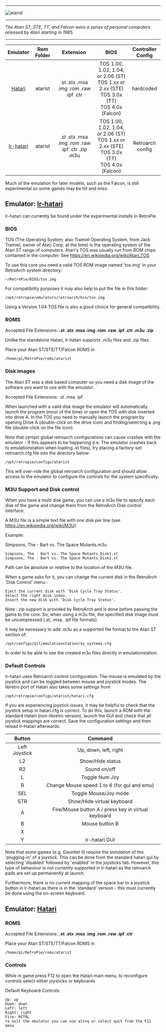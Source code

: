 ***
![atarist](https://cloud.githubusercontent.com/assets/10035308/12189255/60af20aa-b579-11e5-88bc-8b57576dbfad.png)
***
_The Atari ST, STE, TT, and Falcon were a series of personal computers released by Atari starting in 1985._
***

| Emulator | Rom Folder | Extension | BIOS |  Controller Config |
| :---: | :---: | :---: | :---: | :---: |
| [Hatari](http://hatari.tuxfamily.org/) | atarist  | .st .stx .msa .img .rom .raw .ipf .ctr | TOS 1.00, 1.02, 1.04, or 2.06 (ST) <br> TOS 1.xx or 2.xx (STE) <br> TOS 3.0x (TT) <br> TOS 4.0x (Falcon) | hardcoded |
| [lr-hatari](https://github.com/libretro/hatari) | atarist  | .st .stx .msa .img .rom .raw .ipf .ctr .zip .m3u | TOS 1.00, 1.02, 1.04, or 2.06 (ST) <br> TOS 1.xx or 2.xx (STE) <br> TOS 3.0x (TT) <br> TOS 4.0x (Falcon) | Retroarch config|

Much of the emulation for later models, such as the Falcon, is still experimental so some games may be hit and miss.

## Emulator: [lr-hatari](https://github.com/libretro/hatari)

lr-hatari can currently be found under the experimental installs in RetroPie.

### BIOS

TOS (The Operating System; also Tramiel Operating System, from Jack Tramiel, owner of Atari Corp. at the time) is the operating system of the Atari ST range of computers. Atari's TOS was usually run from ROM chips contained in the computer. See https://en.wikipedia.org/wiki/Atari_TOS

To use this core you need a valid TOS ROM image named 'tos.img' in your RetroArch system directory:
```
~/RetroPie/BIOS/tos.img
```
For compatibility purposes it may also help to put the file in this folder:
```
/opt/retropie/emulators/retroarch/bin/tos.img
```

Using a Version 1.04 TOS file is also a good choice for general compatibility.

### ROMS

Accepted File Extensions: **.st .stx .msa .img .rom .raw .ipf .ctr .m3u .zip**

Unlike the standalone Hatari, lr-hatari supports .m3u files and .zip files.

Place your Atari ST/STE/TT/Falcon ROMS in
```
/home/pi/RetroPie/roms/atarist
```

### Disk images

The Atari ST was a disk based computer so you need a disk image of the software you want to use with the emulator.

Accepted File Extensions: .st .msa .ipf

When launched with a valid disk image the emulator will automatically launch the program (most of the time) or open the TOS with disk inserted into drive A. In the TOS you need to manually launch the program by opening Drive A (double-click on the drive icon) and finding/selecting a .prg file (double-click on the file icon).

Note that certain global retroarch configurations can cause crashes with the emulator - If this appears to be happening (i.e. The emulator crashes back to emulationstation when loading .st files), try placing a factory-set retroarch.cfg file into the directory below:

```
/opt/retropie/configs/atarist
```

This will over-ride the global retroarch configuration and should allow access to the emulator to configure the controls for the system specifically.

### M3U Support and Disk control

When you have a multi disk game, you can use a m3u file to specify each disk of the game and change them from the RetroArch Disk control interface.

A M3U file is a simple text file with one disk per line (see https://en.wikipedia.org/wiki/M3U).

Example:

Simpsons, The - Bart vs. The Space Mutants.m3u

```
Simpsons, The - Bart vs. The Space Mutants_Disk1.st
Simpsons, The - Bart vs. The Space Mutants_Disk2.st
```

Path can be absolute or relative to the location of the M3U file.

When a game asks for it, you can change the current disk in the RetroArch 'Disk Control' menu :

    Eject the current disk with 'Disk Cycle Tray Status'.
    Select the right disk index.
    Insert the new disk with 'Disk Cycle Tray Status'.

Note : zip support is provided by RetroArch and is done before passing the game to the core. So, when using a m3u file, the specified disk image must be uncompressed (.st, .msa, .ipf file formats).

It may be necessary to add .m3u as a supported file format to the Atari ST section of:

```
/opt/configs/all/emulationstation/es_systems.cfg
```

In order to be able to see the created m3u files directly in emulationstation.

### Default Controls

lr-hatari uses Retroarch control configuration. The mouse is emulated by the joystick and can be toggled between mouse and joystick modes. The libretro port of Hatari also takes some settings from 

```
/opt/retropie/configs/atarist/hatari.cfg
```

If you are experiencing joystick issues, it may be helpful to check that the joystick setup in hatari.cfg is correct. To do this, launch a ROM with the standard Hatari (non-libretro version), launch the GUI and check that all joystick mappings are correct. Save the configuration settings and then reload lr-Hatari afterwards.

| Button | Command |
| :---: | :---: | 
| Left Joystick | Up, down, left, right |
| L2  | Show/Hide status | 
| R2  | Sound on/off |
| L   | Toggle Num Joy  |
| R  |  Change Mouse speed 1 to 6 (for gui and emu) |
| SEL | Toggle Mouse/Joy mode |
| STR | Show/Hide virtual keyboard |
| A   | Fire/Mouse button A / press key in virtual keyboard |
| B   | Mouse button B |
| X   |   |
| Y   | lr-hatari GUI |

Note that some games (e.g. Gauntlet II) require the simulation of the 'plugging-in' of a joystick. This can be done from the standard hatari gui by selecting 'disabled' followed by 'enabled' in the joysticks tab. However, this type of behaviour is not currently supported in lr-hatari as the retroarch pads are set up permanently at launch.

Furthermore, there is no current mapping of the space bar to a joystick button in lr-hatari as there is in the 'standard' version - this must currently be done using the on-screen keyboard. 

## Emulator: [Hatari](http://hatari.tuxfamily.org/)

### ROMS

Accepted File Extensions: **.st .stx .msa .img .rom .raw .ipf .ctr**

Place your Atari ST/STE/TT/Falcon ROMS in
```
/home/pi/RetroPie/roms/atarist
```
### Controls

While in game press F12 to open the Hatari main menu, to reconfigure controls select either joysticks or keyboards

Default Keyboard Controls:
```
Up: up
Down: down
Left: left
Right: right
Fire: RCTRL
to exit the emulator you can use alt+q or select quit from the F12 menu
```